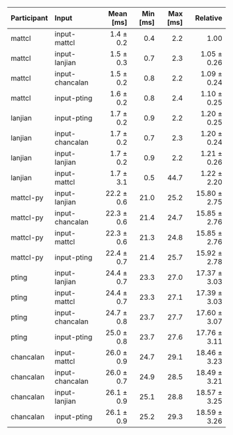| Participant | Input | Mean [ms] | Min [ms] | Max [ms] | Relative |
|:---|:---|---:|---:|---:|---:|
| mattcl | input-mattcl | 1.4 ± 0.2 | 0.4 | 2.2 | 1.00 |
| mattcl | input-lanjian | 1.5 ± 0.3 | 0.7 | 2.3 | 1.05 ± 0.26 |
| mattcl | input-chancalan | 1.5 ± 0.2 | 0.8 | 2.2 | 1.09 ± 0.24 |
| mattcl | input-pting | 1.6 ± 0.2 | 0.8 | 2.4 | 1.10 ± 0.25 |
| lanjian | input-pting | 1.7 ± 0.2 | 0.9 | 2.2 | 1.20 ± 0.25 |
| lanjian | input-chancalan | 1.7 ± 0.2 | 0.7 | 2.3 | 1.20 ± 0.24 |
| lanjian | input-lanjian | 1.7 ± 0.2 | 0.9 | 2.2 | 1.21 ± 0.26 |
| lanjian | input-mattcl | 1.7 ± 3.1 | 0.5 | 44.7 | 1.22 ± 2.20 |
| mattcl-py | input-lanjian | 22.2 ± 0.6 | 21.0 | 25.2 | 15.80 ± 2.75 |
| mattcl-py | input-chancalan | 22.3 ± 0.6 | 21.4 | 24.7 | 15.85 ± 2.76 |
| mattcl-py | input-mattcl | 22.3 ± 0.6 | 21.3 | 24.8 | 15.85 ± 2.76 |
| mattcl-py | input-pting | 22.4 ± 0.7 | 21.4 | 25.7 | 15.92 ± 2.78 |
| pting | input-lanjian | 24.4 ± 0.7 | 23.3 | 27.0 | 17.37 ± 3.03 |
| pting | input-mattcl | 24.4 ± 0.7 | 23.3 | 27.1 | 17.39 ± 3.03 |
| pting | input-chancalan | 24.7 ± 0.8 | 23.7 | 27.7 | 17.60 ± 3.07 |
| pting | input-pting | 25.0 ± 0.8 | 23.7 | 27.6 | 17.76 ± 3.11 |
| chancalan | input-mattcl | 26.0 ± 0.9 | 24.7 | 29.1 | 18.46 ± 3.23 |
| chancalan | input-chancalan | 26.0 ± 0.7 | 24.9 | 28.5 | 18.49 ± 3.21 |
| chancalan | input-lanjian | 26.1 ± 0.9 | 25.1 | 28.8 | 18.57 ± 3.25 |
| chancalan | input-pting | 26.1 ± 0.9 | 25.2 | 29.3 | 18.59 ± 3.26 |
